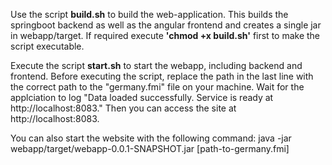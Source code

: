 Use the script **build.sh** to build the web-application. This builds the springboot backend as well as the 
angular frontend and creates a single jar in webapp/target. 
If required execute **'chmod +x build.sh'** first to make the script executable.

Execute the script **start.sh** to start the webapp, including backend and frontend. Before executing the script, 
replace the path in the last line with the correct path to the "germany.fmi" file on your machine. Wait for the applciation
to log "Data loaded successfully. Service is ready at http://localhost:8083." Then you can access the site at http://localhost:8083.

You can also start the website with the following command:
java -jar webapp/target/webapp-0.0.1-SNAPSHOT.jar [path-to-germany.fmi]
